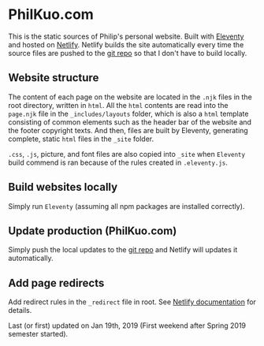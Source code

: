 # PhilKuo.com

This is the static sources of Philip's personal website. Built with [Eleventy](https://www.11ty.io/) and hosted on [Netlify](https://www.netlify.com/). Netlify builds the site automatically every time the source files are pushed to the [git repo](https://github.com/pkgamma/philkuo.com) so that I don't have to build locally.

## Website structure

The content of each page on the website are located in the `.njk` files in the root directory, written in `html`. All the `html` contents are read into the `page.njk` file in the `_includes/layouts` folder, which is also a `html` template consisting of common elements such as the header bar of the website and the footer copyright texts. And then, files are built by Eleventy, generating complete, static `html` files in the `_site` folder. 

`.css`, `.js`, picture, and font files are also copied into `_site` when `Eleventy` build commend is ran because of the rules created in `.eleventy.js`.

## Build websites locally

Simply run `Eleventy` (assuming all npm packages are installed correctly).

## Update production (PhilKuo.com)

Simply push the local updates to the [git repo](https://github.com/pkgamma/philkuo.com) and Netlify will updates it automatically.

## Add page redirects

Add redirect rules in the `_redirect` file in root. See [Netlify documentation](https://www.netlify.com/docs/redirects/) for details.

Last (or first) updated on Jan 19th, 2019 (First weekend after Spring 2019 semester started).